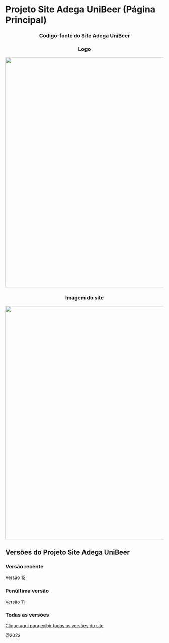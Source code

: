 # Projeto Site Adega UniBeer (Página Principal)

<div align="center">
<center>
<h3> Código-fonte do Site Adega UniBeer </h3>
<h3> Logo </h3>
</center>
<img src="https://scontent.fcgh22-1.fna.fbcdn.net/v/t39.30808-6/311135244_1416509995539447_4991401465132922560_n.jpg?_nc_cat=105&ccb=1-7&_nc_sid=730e14&_nc_ohc=8ZJBKPYjWTAAX8AeKYY&_nc_ht=scontent.fcgh22-1.fna&oh=00_AT_dJDyI7QfAryJH9IdoKFoLsI6UauRNOOEPw5gCF8JQ4A&oe=635DEA5E" width="730px" />
<br/>
<center>
 <h3> Imagem do site </h3>
</center>
<img src="https://scontent.fcgh22-1.fna.fbcdn.net/v/t39.30808-6/312716253_1435276753662771_6211523123687827375_n.jpg?_nc_cat=111&ccb=1-7&_nc_sid=730e14&_nc_ohc=D_Lsh3wSJIoAX9ylNt2&tn=kmuh0Oxsmyx9_u_G&_nc_ht=scontent.fcgh22-1.fna&oh=00_AfAf5EguMgPcn8Zgln9_EhAWZwkklrlOi3x7U0qLfZybzg&oe=63628AA7" width="740" /> 
</div>

## Versões do Projeto Site Adega UniBeer 

### Versão recente
[Versão 12](https://github.com/caiorodrigues2804/PROJETO_SITE_Adega_UniBeer/tree/v_12)

### Penúltima versão
[Versão 11](https://github.com/caiorodrigues2804/PROJETO_SITE_Adega_UniBeer/tree/v_11)

### Todas as versões
[Clique aqui para exibir todas as versões do site](https://github.com/caiorodrigues2804/Projeto_Site_Adega_UniBeer/tree/versoes)<br/>


@2022





